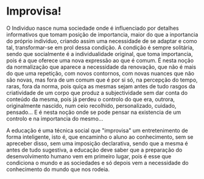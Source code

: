 # Improvisa! 

O Individuo nasce numa sociedade onde é influenciado por detalhes informativos que tomam posição de importancia, maior
do que a inportancia do próprio individuo, criando assim uma necessidade de se adaptar e como tal, transformar-se em
prol dessa condição. A condição é sempre solitária, sendo que socialmente é a individualidade original, que toma
importancia, pois é a que oferece uma nova expressão ao que é comum. É nesta noção da normalização que aparece a
necessidade da renovação, que não é mais do que uma repetição, com novos contornos, com novas nuances que não são novas,
mas fora de um comum que é por si só, na percepção do tempo, raras, fora da norma, pois quiça as mesmas sejam antes de
tudo rasgos da criatividade de um corpo que produz a subjectividade sem dar conta do conteúdo da mesma, pois já perdeu o
controlo do que era, outrora, originalmente nascido, num ceio recolhido, personalizado, cuidado, pensado... 
E é nesta noção onde se pode pensar na existencia de um controlo e na importancia do mesmo... 

A educação é uma técnica social que "improvisa" um entretenimento de forma inteligente, isto é, que encaminho o aluno ao
conhecimento, sem se apreceber disso, sem uma imposição declarativa, sendo que a mesma é antes de tudo sugestiva, a
educação deve saber que a preparação do desenvolvimento humano vem em primeiro lugar, pois é esse que condiciona o mundo
e as sociedades e só depois vem a necessidade do conhecimento do mundo que nos rodeia. 


